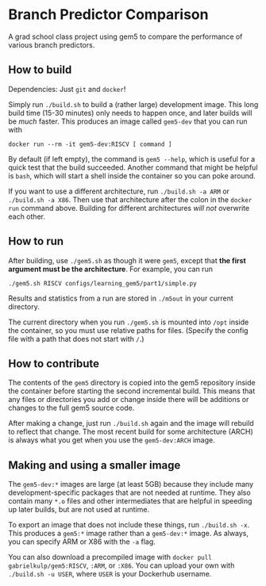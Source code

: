 # Branch Predictor Comparison

A grad school class project using gem5 to compare the performance of various branch predictors.

## How to build

Dependencies: Just `git` and `docker`!

Simply run `./build.sh` to build a (rather large) development image.
This long build time (15-30 minutes) only needs to happen once, and later builds will be *much* faster.
This produces an image called `gem5-dev` that you can run with

```
docker run --rm -it gem5-dev:RISCV [ command ]
```

By default (if left empty), the command is `gem5 --help`, which is useful for a quick test that the build succeeded.
Another command that might be helpful is `bash`, which will start a shell inside the container so you can poke around.

If you want to use a different architecture, run `./build.sh -a ARM` or `./build.sh -a X86`.
Then use that architecture after the colon in the `docker run` command above.
Building for different architectures *will not* overwrite each other.

## How to run

After building, use `./gem5.sh` as though it were `gem5`, except that **the first argument must be the architecture**. For example, you can run

```
./gem5.sh RISCV configs/learning_gem5/part1/simple.py
```

Results and statistics from a run are stored in `./m5out` in your current directory.

The current directory when you run `./gem5.sh` is mounted into `/opt` inside the container, so you must use relative paths for files.
(Specify the config file with a path that does not start with `/`.)

## How to contribute

The contents of the `gem5` directory is copied into the gem5 repository inside the container before starting the second incremental build.
This means that any files or directories you add or change inside there will be additions or changes to the full gem5 source code.

After making a change, just run `./build.sh` again and the image will rebuild to reflect that change.
The most recent build for some architecture (ARCH) is always what you get when you use the `gem5-dev:ARCH` image.

## Making and using a smaller image

The `gem5-dev:*` images are large (at least 5GB) because they include many development-specific packages that are not needed at runtime.
They also contain many `*.o` files and other intermediates that are helpful in speeding up later builds, but are not used at runtime.

To export an image that does not include these things, run `./build.sh -x`.
This produces a `gem5:*` image rather than a `gem5-dev:*` image.
As always, you can specify ARM or X86 with the `-a` flag.

You can also download a precompiled image with `docker pull gabrielkulp/gem5:RISCV`, `:ARM`, or `:X86`.
You can upload your own with `./build.sh -u USER`, where `USER` is your Dockerhub username.
